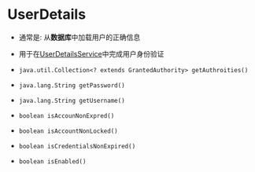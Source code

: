 # UserDetails

- 通常是: 从**数据库**中加载用户的正确信息
- 用于在[UserDetailsService](SpringSecurity_UserDetailsService_Interface.md)中完成用户身份验证

- `java.util.Collection<? extends GrantedAuthority> getAuthroities()`
- `java.lang.String getPassword()`
- `java.lang.String getUsername()`
- `boolean isAccounNonExpred()`
- `boolean isAccountNonLocked()`
- `boolean isCredentialsNonExpired()`
- `boolean isEnabled()`